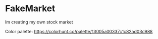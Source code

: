 # FakeMarket

Im creating my own stock market

Color palette:
https://colorhunt.co/palette/13005a00337c1c82ad03c988
